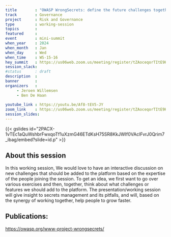 ```yaml
---
title        : "OWASP WrongSecrets: define the future challenges together"
track        : Governance
project      : Risk and Governance
type         : working-session
topics       :
featured     :
event        : mini-summit
when_year    : 2024
when_month   : Jan
when_day     : Wed
when_time    : WS-15-16
hey_summit   : https://us06web.zoom.us/meeting/register/tZAoceqorTItE9K8zSDRg8tY5S5UWGxtjs4b
session_slack:
#status      : draft
description  :
banner       : 
organizers   :
     - Jeroen Willemsen
     - Ben De Haan
     
youtube_link : https://youtu.be/Af8-tEV5-JY
zoom_link    : https://us06web.zoom.us/meeting/register/tZAoceqorTItE9K8zSDRg8tY5S5UWGxtjs4b
session_slides:
---
```

{{< gslides id="2PACX-1vTEc1aQuWshbrFwxqoTf1uXzmG46ETdKsH75SR8KkJWIf0VAclFvrJ0Qrim7_ibag/embed?slide=id.p" >}}

## About this session

In this working session, We would love to have an interactive discussion on new challenges that should be added to the platform based on the expertise of the people joining the session. To get an idea, we first want to go over various exercises and then, together, think about what challenges or features we should add to the platform.
The presentation/working session will give insight to secrets management and its pitfalls, and will, based on the synergy of working together, help people to grow faster.

## Publications:
https://owasp.org/www-project-wrongsecrets/
